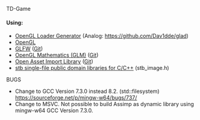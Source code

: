 TD-Game

#### Using:
- [OpenGL Loader Generator](https://bitbucket.org/alfonse/glloadgen/wiki/Home)
(Analog: https://github.com/Dav1dde/glad)
- [OpenGL](https://www.opengl.org)
- [GLFW](http://www.glfw.org) ([Git](https://github.com/glfw/glfw))
- [OpenGL Mathematics (GLM)](https://glm.g-truc.net/0.9.9/index.html) ([Git](https://github.com/g-truc/glm))
- [Open Asset Import Library](http://assimp.org) ([Git](https://github.com/assimp/assimp))
- [stb single-file public domain libraries for C/C++](https://github.com/nothings/stb) (stb_image.h)

BUGS
- Change to GCC Version 7.3.0 instead 8.2. (std::filesystem) https://sourceforge.net/p/mingw-w64/bugs/737/
- Change to MSVC. Not possible to build Assimp as dynamic library using mingw-w64 GCC Version 7.3.0.
